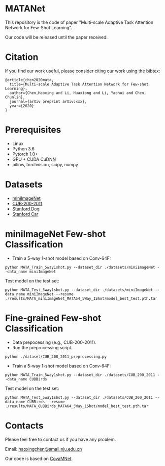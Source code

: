 # MATANet
This repository is the code of paper "Multi-scale Adaptive Task Attention Network for Few-Shot Learning".

Our code will be released until the paper received.

# Citation
If you find our work useful, please consider citing our work using the bibtex:
```
@article{chen2020mata,
  title={Multi-scale Adaptive Task Attention Network for Few-shot Learning},  
  author={Chen,Haoxing and Li, Huaxiong and Li, Yaohui and Chen, Chunlin},  
  journal={arXiv preprint arXiv:xxx},  
  year={2020}
}
```

# Prerequisites
* Linux
* Python 3.6
* Pytorch 1.0+
* GPU + CUDA CuDNN
* pillow, torchvision, scipy, numpy

# Datasets
* [miniImageNet](https://drive.google.com/file/d/1fUBrpv8iutYwdL4xE1rX_R9ef6tyncX9/view)
* [CUB-200-2011](http://www.vision.caltech.edu/visipedia/CUB-200-2011.html)
* [Stanford Dog](http://vision.stanford.edu/aditya86/ImageNetDogs/)
* [Stanford Car](https://ai.stanford.edu/~jkrause/cars/car_dataset.html)

# miniImageNet Few-shot Classification
* Train a 5-way 1-shot model based on Conv-64F:
```
python MATA_Train_5way1shot.py --dataset_dir ./datasets/miniImageNet --data_name miniImageNet
```
Test model on the test set:
```
python MATA_Test_5way1shot.py --dataset_dir ./datasets/miniImageNet --data_name miniImageNet --resume ./results/MATA_miniImageNet_MATA64_5Way_1Shot/model_best_test.pth.tar 
```
# Fine-grained Few-shot Classification
* Data prepocessing (e.g., CUB-200-2011).
* Run the preprocessing script.
```
python ./dataset/CUB_200_2011_preprocessing.py
```
* Train a 5-way 1-shot model based on Conv-64F:
```
python MATA_Train_5way1shot.py --dataset_dir ./datasets/CUB_200_2011 --data_name CUBBirds
```
Test model on the test set:
```
python MATA_Test_5way1shot.py --dataset_dir ./datasets/CUB_200_2011 --data_name CUBBirds --resume ./results/MATA_CUBBirds_MATA64_5Way_1Shot/model_best_test.pth.tar 
```
# Contacts
Please feel free to contact us if you have any problem.

Email: haoxingchen@smail.nju.edu.cn


Our code is based on [CovaMNet](https://github.com/WenbinLee/CovaMNet).


